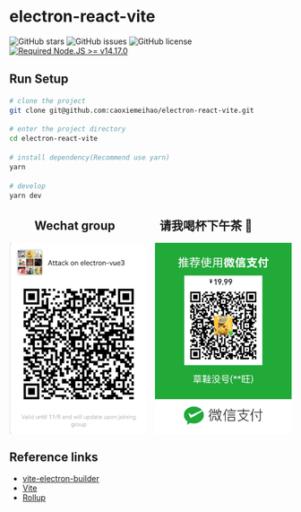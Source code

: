 # electron-react-vite

![GitHub stars](https://img.shields.io/github/stars/caoxiemeihao/electron-react-vite?color=fa6470&style=flat)
![GitHub issues](https://img.shields.io/github/issues/caoxiemeihao/electron-react-vite?color=d8b22d&style=flat)
![GitHub license](https://img.shields.io/github/license/caoxiemeihao/electron-react-vite?style=flat)
[![Required Node.JS >= v14.17.0](https://img.shields.io/static/v1?label=node&message=%3E=14.17.0&logo=node.js&color=3f893e&style=flat)](https://nodejs.org/about/releases)

## Run Setup

  ```bash
  # clone the project
  git clone git@github.com:caoxiemeihao/electron-react-vite.git

  # enter the project directory
  cd electron-react-vite

  # install dependency(Recommend use yarn)
  yarn

  # develop
  yarn dev
  ```

## &nbsp;&nbsp;&nbsp;&nbsp;&nbsp;&nbsp;&nbsp;&nbsp; Wechat group &nbsp;&nbsp;&nbsp;&nbsp;&nbsp;&nbsp;&nbsp;&nbsp;&nbsp;&nbsp;&nbsp;&nbsp;&nbsp;&nbsp; 请我喝杯下午茶 🥳
<div style="display:flex;">
  <img width="244px" src="https://raw.githubusercontent.com/caoxiemeihao/blog/main/assets/wechat/group/qrcode.jpg" />
  &nbsp;&nbsp;&nbsp;&nbsp;
  <img width="244px" src="https://raw.githubusercontent.com/caoxiemeihao/blog/main/assets/wechat/%24qrcode/%2419.99.png" />
</div>

## Reference links
- [vite-electron-builder](https://github.com/cawa-93/vite-electron-builder)
- [Vite](https://vitejs.dev)
- [Rollup](https://rollupjs.org)
